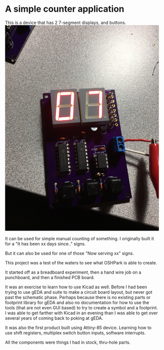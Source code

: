 # A simple counter application

This is a device that has 2 7-segment displays, and buttons.
![Counter Application](Photos/IMG_1023.jpg)

It can be used for simple manual counting of something.
I originally built it for a "It has been xx days since.." signs.

But it can also be used for one of those "Now serving xx" signs.

This project was a test of the waters to see what OSHPark is able to create.

It started off as a breadboard experiment, then a hand wire job on a punchboard, and then a finished PCB board.

It was an exercise to learn how to use Kicad as well. Before I had been trying to use gEDA and suite to make a circuit board layout, but never got past the schematic phase. Perhaps because there is no existing parts or footprint library for gEDA and also no documentation for how to use the tools (that are not even GUI based) to try to create a symbol and a footprint.  I was able to get farther with Kicad in an evening than I was able to get over several years of coming back to poking at gEDA.

It was also the first product built using Attiny-85 device. Learning how to use shift registers, multiplex switch button inputs, software interrupts.

All the components were things I had in stock, thru-hole parts.
